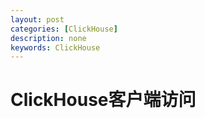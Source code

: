 ```yaml
---
layout: post
categories: [ClickHouse]
description: none
keywords: ClickHouse
---
```

# ClickHouse客户端访问
